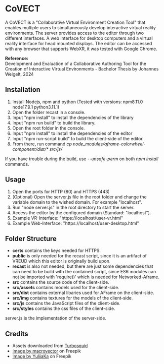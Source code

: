 ﻿# CoVECT  
A CoVECT is a "Collaborative Virtual Environment Creation Tool" that enables multiple users to simultaneously develop interactive virtual reality environments. The server provides access to the editor through two different interfaces. A web interface for desktop computers and a virtual reality interface for head mounted displays. The editor can be accessed with any browser that supports WebXR, it was tested with Google Chrome.  

**Reference:**  
Development and Evaluation of a Collaborative Authoring Tool for the Creation of Interactive Virtual Environments - Bachelor Thesis by Johannes Weigelt, 2024

## Installation 
1. Install Nodejs, npm and python (Tested with versions: npm8.11.0 node17.9.1 python3.11.1)
1. Open the folder recast in a console.
1. Input "npm install" to install the dependencies of the library
1. Input "npm run build" to build the library.
1. Open the root folder in the console.
1. Input "npm install" to install the dependencies of the editor
1. Input "npm run-script build" to build the client-side of the editor.
1. From there, run command *cp node_modules/aframe-colorwheel-component/dist/\* src/js/*

If you have trouble during the build, use *--unsafe-perm* on both *npm install* commands.

## Usage
1. Open the ports for HTTP (80) and HTTPS (443)
1. (Optional) Open the server.js file in the root folder and change the variable domain to the wished domain. For example "localhost".
1. Run "node server.js" in the root directory to start the server.
1. Access the editor by the configured domain (Standard: "localhost"). 
2. Example VR-Interface: "https://localhost/user-vr.html"
2. Example Web-Interface: "https://localhost/user-desktop.html"

## Folder Structure
* **certs** contains the keys needed for HTTPS.
* **public** is only needed for the recast script, since it is an artifact of VREUD which this editor is originally build upon.
* **recast** is also not needed, but there are just some dependencies that can need to be build with the contained script, since ES6 modules can not be imported with 'require()' which is needed for Networked-Aframe.
* **src** contains the source code of the client-side.
* **src/assets** contains models used for the client-side.
* **src/dist** contains external libaries used for AFrame on the client-side.
* **src/img** contains textures for the models of the client-side.
* **src/js** contains the JavaScript files of the client-side.
* **src/styles** contains the css files of the client-side.

server.js is the implementation of the server-side.

## Credits
* Assets downloaded from <a href="https://www.turbosquid.com/de/">Turbosquid</a>
* <a href="https://www.freepik.com/free-vector/seamless-realistic-cheese-pattern_10603243.htm#query=cheese%20texture&position=4&from_view=search&track=ais&uuid=0bd8c0d8-f3f7-4143-9b61-96f5ba2ec69c">Image by macrovector</a> on Freepik
* <a href="https://www.freepik.com/free-photo/collage-green-leaves-arugula-basil-sliced-red-spicy-bell-pepper-onion-tomatoes-black-pepper-peas-are-isolated-white-background-cooking-concept-close-up-copy-space_26593837.htm#query=tomato&position=8&from_view=search&track=sph&uuid=a2e41571-ecd2-4176-87e6-bfa585987445">Image by YuliiaKa</a> on Freepik